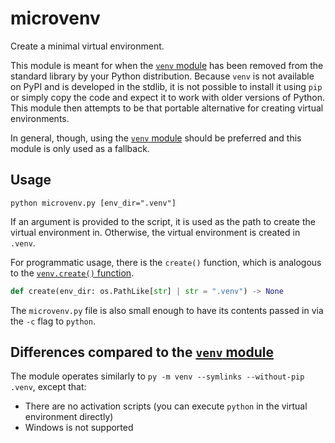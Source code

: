 # microvenv

Create a minimal virtual environment.

This module is meant for when the [`venv` module](https://docs.python.org/3/library/venv.html#module-venv) has been removed from the standard library by your Python distribution. Because `venv` is not available on PyPI and is developed in the stdlib, it is not possible to install it using `pip` or simply copy the code and expect it to work with older versions of Python. This module then attempts to be that portable alternative for creating virtual environments.

In general, though, using the [`venv` module](https://docs.python.org/3/library/venv.html#module-venv) should be preferred and this module is only used as a fallback.


## Usage

```console
python microvenv.py [env_dir=".venv"]
```

If an argument is provided to the script, it is used as the path to create the virtual environment in. Otherwise, the virtual environment is created in `.venv`.

For programmatic usage, there is the `create()` function, which is analogous to the [`venv.create()` function](https://docs.python.org/3/library/venv.html#venv.create).

```python
def create(env_dir: os.PathLike[str] | str = ".venv") -> None
```

The `microvenv.py` file is also small enough to have its contents passed in via the `-c` flag to `python`.

## Differences compared to the [`venv` module](https://docs.python.org/3/library/venv.html#module-venv)

The module operates similarly to `py -m venv --symlinks --without-pip .venv`,
except that:

- There are no activation scripts (you can execute `python` in the virtual environment directly)
- Windows is not supported
